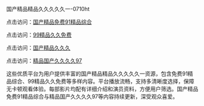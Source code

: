国产精品精品久久久久久一-0710ht

点击访问：<a href="https://heiliaoe8ajia.pages.dev">国产精品免费91精品综合</a>

点击访问：<a href="https://heiliaoxqkkct.pages.dev">99精品久久免费</a>

点击访问：<a href="https://heiliaozj3tjd.pages.dev">国产精品久久久</a>

点击访问：<a href="https://heiliaoga6s9v.pages.dev">精品国产久久久久97</a>

这些优质平台为用户提供丰富的国产精品精品久久久久久一资源，包含免费91精品综合、99精品久久免费等多样内容。平台播放流畅，支持多清晰度选择，保障无卡顿观看体验。每部影片均配有详细介绍和演员资料，方便用户筛选。国产精品免费91精品综合与精品国产久久久久97等内容持续更新，深受观众喜爱。

<span style="display:none;">[Canonical link](https://github.com/thi20250710/thi17 ）</span>
